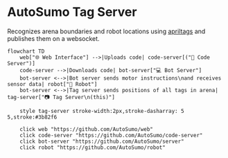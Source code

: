 # AutoSumo Tag Server

Recognizes arena boundaries and robot locations using [apriltags](https://april.eecs.umich.edu/software/apriltag) and publishes them on a websocket.

```mermaid
flowchart TD
    web["🌐 Web Interface"] -->|Uploads code| code-server[("💾 Code Server")]
    code-server -->|Downloads code| bot-server["💻 Bot Server"]
    bot-server <-->|Bot server sends motor instructions\nand receives sensor data| robot["🤖 Robot"]
    bot-server <-->|Tag server sends positions of all tags in arena| tag-server["📷 Tag Server\n(this)"]
    
    style tag-server stroke-width:2px,stroke-dasharray: 5 5,stroke:#3b82f6
    
    click web "https://github.com/AutoSumo/web"
    click code-server "https://github.com/AutoSumo/code-server"
    click bot-server "https://github.com/AutoSumo/server"
    click robot "https://github.com/AutoSumo/robot"
```